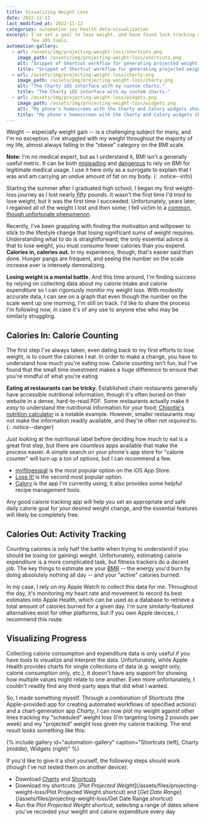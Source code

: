 ```yaml
---
title: Visualizing Weight Loss
date: 2022-11-11
last_modified_at: 2022-11-12
categories: automation ios health data-visualization
excerpt: I've set a goal to lose weight, and have found luck tracking and projecting my weight loss with the help of a 
         few iOS tools.
automation-gallery:
  - url: /assets/img/projecting-weight-loss/shortcuts.png
    image_path: /assets/img/projecting-weight-loss/shortcuts.png
    alt: "Snippet of Shortcut workflow for generating projected weight charts."
    title: "Snippet of Shortcut workflow for generating projected weight charts."
  - url: /assets/img/projecting-weight-loss/charty.png
    image_path: /assets/img/projecting-weight-loss/charty.png
    alt: "The Charty iOS interface with my custom charts."
    title: "The Charty iOS interface with my custom charts."
  - url: /assets/img/projecting-weight-loss/widgets.png
    image_path: /assets/img/projecting-weight-loss/widgets.png
    alt: "My phone's homescreen with the Charty and Calory widgets shown."
    title: "My phone's homescreen with the Charty and Calory widgets shown."
---
```


Weight -- especially weight gain -- is a challenging subject for many, and I'm no exception. I've struggled with my
weight throughout the majority of my life, almost always falling in the "obese" category on the BMI scale.

**Note:** I'm no medical expert, but as I understand it, BMI isn't a generally useful metric. It can be both 
[misleading](https://www.science.ucsb.edu/news/headline/1159) and 
[dangerous](https://www.ncbi.nlm.nih.gov/pmc/articles/PMC2930234/) to rely on BMI for legitimate medical usage. I use it
here only as a surrogate to explain that I was and am carrying an undue amount of fat on my body.
{: .notice--info}

Starting the summer after I graduated high school, I began my first weight-loss journey as I lost nearly _fifty_ pounds.
It wasn't the first time I'd _tried_ to lose weight, but it was the first time I succeeded. Unfortunately, years later,
I regained all of the weight I lost and then some; I fell victim to a 
[common, though unfortunate phenomenon](https://www.ncbi.nlm.nih.gov/pmc/articles/PMC5764193/).

Recently, I've been grappling with finding the motivation and willpower to stick to the lifestyle change that losing
significant sums of weight requires. Understanding what to do is straightforward; the only essential advice is that to
lose weight, you must consume fewer calories than you expend. **Calories in, calories out.** In my experience, though,
that's easier said than done. Hunger pangs are frequent, and seeing the number on the scale increase _ever_ is intensely
demoralizing.

**Losing weight is a mental battle.** And this time around, I'm finding success by relying on collecting data about
my calorie intake and calorie expenditure so I can rigorously monitor my weight loss. With modestly accurate data, I
can see on a graph that even though the number on the scale went up one morning, I'm still on track. I'd like to share
the process I'm following now, in case it's of any use to anyone else who may be similarly struggling.

## Calories In: Calorie Counting

The first step I've always taken, even dating back to my first efforts to lose weight, is to count the calories I eat.
In order to make a change, you have to understand how much you're eating now. Calorie counting isn't fun, but I've found
that the small time investment makes a _huge_ difference to ensure that you're mindful of what you're eating.

**Eating at restaurants can be tricky.** Established chain restaurants generally have accessible nutritional
information, though it's often buried on their website in a dense, hard-to-read PDF. Some restaurants actually make it 
_easy_ to understand the nutritional information for your food; 
[Chipotle's nutrition calculator](https://www.chipotle.com/nutrition-calculator) is a notable example. However, smaller
restaurants may not make the information readily available, and they're often not _required_ to. 
{: .notice--danger}

Just looking at the nutritional label before deciding how much to eat is a great first step, but there are _countless_
apps available that make the process easier. A simple search on your phone's app store for "calorie counter" will turn
up a ton of options, but I can recommend a few. 

* [myfitnesspal](https://www.myfitnesspal.com/) is the most popular option on the iOS App Store.
* [Lose It!](https://loseit.com/) is the second most popular option.
* [Calory](https://calory.app/) is the app I'm currently using; it also provides some helpful recipe management tools.

Any good calorie tracking app will help you set an appropriate and safe daily calorie goal for your desired weight
change, and the essential features will likely be completely free.

## Calories Out: Activity Tracking

Counting calories is only half the battle when trying to understand if you should be losing (or gaining) weight.
Unfortunately, estimating calorie expenditure is a more complicated task, but fitness trackers do a decent job. The key
things to estimate are your [BMR](https://en.wikipedia.org/wiki/Basal_metabolic_rate) -- the energy you'd burn by doing
absolutely nothing all day -- and your "active" calories burned. 

In my case, I rely on my Apple Watch to collect this data for me. Throughout the day, it's monitoring my heart rate and
movement to record its best estimates into Apple Health, which can be used as a database to retrieve a total amount of
calories burned for a given day. I'm sure similarly-featured alternatives exist for other platforms, but if you own
Apple devices, I recommend this route.

## Visualizing Progress

Collecting calorie consumption and expenditure data is only useful if you have tools to visualize and interpret the
data. Unfortunately, while Apple Health provides charts for single collections of data (e.g. weight only, calorie 
consumption only, etc.), it doesn't have any support for showing how multiple values might relate to one another. Even
more unfortunately, I couldn't readily find any third-party apps that did what I wanted.

So, I made something myself. Through a combination of _Shortcuts_ (the Apple-provided app for creating automated
workflows of specified actions) and a chart-generation app _Charty_, I can now plot my weight against other lines
tracking my "scheduled" weight loss (I'm targeting losing 2 pounds per week) and my "projected" weight loss given my
calorie tracking. The end result looks something like this:

{% include gallery id="automation-gallery" caption="Shortcuts (left), Charty (middle), Widgets (right)" %}

If you'd like to give it a shot yourself, the following steps should work (though I've not tested them on another 
device):

* Download [Charty](https://chartyios.app/) and [Shortcuts](https://apps.apple.com/us/app/shortcuts/id915249334)
* Download my shortcuts: [_Plot Projected Weight_](/assets/files/projecting-weight-loss/Plot Projected Weight.shortcut) 
  and [_Get Date Range_](/assets/files/projecting-weight-loss/Get Date Range.shortcut)
* Run the _Plot Projected Weight_ shortcut, selecting a range of dates where you've recorded your weight and calorie 
  expenditure every day
